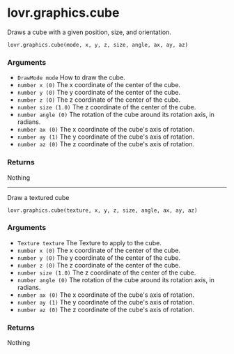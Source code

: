 <!--
category: reference
-->

lovr.graphics.cube
===

Draws a cube with a given position, size, and orientation.

    lovr.graphics.cube(mode, x, y, z, size, angle, ax, ay, az)

### Arguments

- `DrawMode mode` How to draw the cube.
- `number x (0)` The x coordinate of the center of the cube.
- `number y (0)` The y coordinate of the center of the cube.
- `number z (0)` The z coordinate of the center of the cube.
- `number size (1.0)` The z coordinate of the center of the cube.
- `number angle (0)` The rotation of the cube around its rotation axis, in radians.
- `number ax (0)` The x coordinate of the cube's axis of rotation.
- `number ay (1)` The y coordinate of the cube's axis of rotation.
- `number az (0)` The z coordinate of the cube's axis of rotation.

### Returns

Nothing

---

Draw a textured cube

    lovr.graphics.cube(texture, x, y, z, size, angle, ax, ay, az)

### Arguments

- `Texture texture` The Texture to apply to the cube.
- `number x (0)` The x coordinate of the center of the cube.
- `number y (0)` The y coordinate of the center of the cube.
- `number z (0)` The z coordinate of the center of the cube.
- `number size (1.0)` The z coordinate of the center of the cube.
- `number angle (0)` The rotation of the cube around its rotation axis, in radians.
- `number ax (0)` The x coordinate of the cube's axis of rotation.
- `number ay (1)` The y coordinate of the cube's axis of rotation.
- `number az (0)` The z coordinate of the cube's axis of rotation.

### Returns

Nothing
